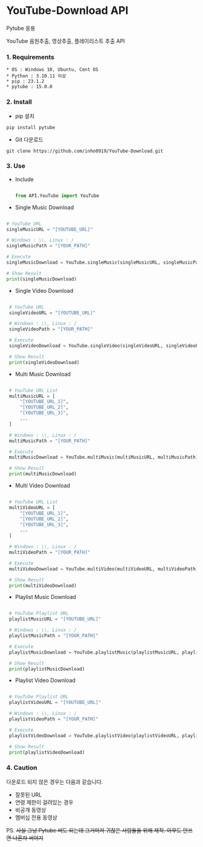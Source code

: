 # YouTube-Download API

Pytube 응용

YouTube 음원추출, 영상추출, 플레이리스트 추출 API

### 1. Requirements
```
* OS : Windows 10, Ubuntu, Cent OS
* Python : 3.10.11 이상
* pip : 23.1.2
* pytube : 15.0.0
```

### 2. Install

* pip 설치

```pip install pytube```

* Git 다운로드

```git clone https://github.com/inho0919/YouTube-Download.git```

### 3. Use
 - Include
   
   ```python
   
   from API.YouTube import YouTube

   ```

 
 - Single Music Download

  ```python

  # YouTube URL
  singleMusicURL = "[YOUTUBE_URL]"

  # Windows : \\, Linux : /
  singleMusicPath = "[YOUR_PATH]" 

  # Execute
  singleMusicDownload = YouTube.singleMusic(singleMusicURL, singleMusicPath)

  # Show Result
  print(singleMusicDownload)

  ```


 - Single Video Download

 ```python

  # YouTube URL
  singleVideoURL = "[YOUTUBE_URL]"

  # Windows : \\, Linux : /
  singleVideoPath = "[YOUR_PATH]" 

  # Execute
  singleVideoDownload = YouTube.singleVideo(singleVideoURL, singleVideoPath)

  # Show Result
  print(singleVideoDownload)

 ```


 - Multi Music Download

 ```python

  # YouTube URL List
  multiMusicURL = [
      "[YOUTUBE_URL_1]",
      "[YOUTUBE_URL_2]",
      "[YOUTUBE_URL_3]",
      ...
  ]

  # Windows : \\, Linux : /
  multiMusicPath = "[YOUR_PATH]"

  # Execute
  multiMusicDownload = YouTube.multiMusic(multiMusicURL, multiMusicPath)

  # Show Result
  print(multiMusicDownload)

 ```


 - Multi Video Download

 ```python

  # YouTube URL List
  multiVideoURL = [
      "[YOUTUBE_URL_1]",
      "[YOUTUBE_URL_2]",
      "[YOUTUBE_URL_3]",
      ...
  ]

  # Windows : \\, Linux : /
  multiVideoPath = "[YOUR_PATH]"

  # Execute
  multiVideoDownload = YouTube.multiVideo(multiVideoURL, multiVideoPath)

  # Show Result
  print(multiVideoDownload)

 ```


 - Playlist Music Download

 ```python

  # YouTube Playlist URL
  playlistMusicURL = "[YOUTUBE_URL]"

  # Windows : \\, Linux : /
  playlistMusicPath = "[YOUR_PATH]"

  # Execute
  playlistMusicDownload = YouTube.playlistMusic(playlistMusicURL, playlistMusicPath)

  # Show Result
  print(playlistMusicDownload)

 ```


 - Playlist Video Download

 ```python

  # YouTube Playlist URL
  playlistVideoURL = "[YOUTUBE_URL]"

  # Windows : \\, Linux : /
  playlistVideoPath = "[YOUR_PATH]"

  # Execute
  playlistVideoDownload = YouTube.playlistVideo(playlistVideoURL, playlistVideoPath)

  # Show Result
  print(playlistVideoDownload)

 ```

### 4. Caution

다운로드 되지 않은 경우는 다음과 같습니다.

* 잘못된 URL
* 연령 제한이 걸려있는 경우
* 비공개 동영상
* 멤버십 전용 동영상


PS. ~~사실 그냥 Pytube 써도 되는데 그거마저 귀찮은 사람들을 위해 제작. 아무도 안쓰면 나혼자 써야지~~
